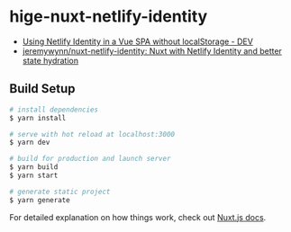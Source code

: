 # hige-nuxt-netlify-identity

* [Using Netlify Identity in a Vue SPA without localStorage \- DEV](https://dev.to/jeremywynn/using-netlify-identity-in-a-vue-spa-without-localstorage-23ob)
* [jeremywynn/nuxt\-netlify\-identity: Nuxt with Netlify Identity and better state hydration](https://github.com/jeremywynn/nuxt-netlify-identity)


## Build Setup

``` bash
# install dependencies
$ yarn install

# serve with hot reload at localhost:3000
$ yarn dev

# build for production and launch server
$ yarn build
$ yarn start

# generate static project
$ yarn generate
```

For detailed explanation on how things work, check out [Nuxt.js docs](https://nuxtjs.org).
